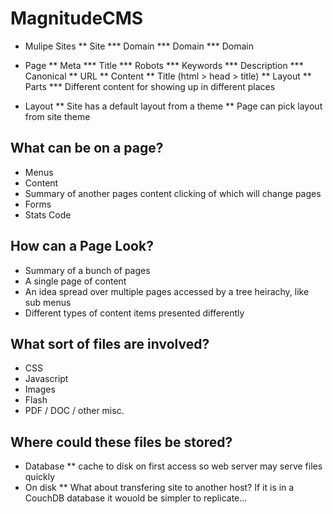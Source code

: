 MagnitudeCMS
============

* Mulipe Sites
** Site
*** Domain
*** Domain
*** Domain

* Page
** Meta
*** Title
*** Robots
*** Keywords
*** Description
*** Canonical
** URL
** Content
** Title (html > head > title)
** Layout
** Parts
*** Different content for showing up in different places

* Layout
** Site has a default layout from a theme
** Page can pick layout from site theme

What can be on a page?
----------------------

* Menus
* Content
* Summary of another pages content clicking of which will change pages
* Forms
* Stats Code

How can a Page Look?
--------------------

* Summary of a bunch of pages
* A single page of content
* An idea spread over multiple pages accessed by a tree heirachy, like sub menus
* Different types of content items presented differently

What sort of files are involved?
--------------------------------

* CSS
* Javascript
* Images
* Flash
* PDF / DOC / other misc.

Where could these files be stored?
----------------------------------

* Database
** cache to disk on first access so web server may serve files quickly
* On disk
** What about transfering site to another host? If it is in a CouchDB database it wouold be simpler to replicate...
